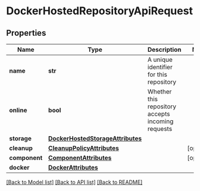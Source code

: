 # DockerHostedRepositoryApiRequest

## Properties

| Name          | Type                                                                  | Description                                       | Notes      |
| ------------- | --------------------------------------------------------------------- | ------------------------------------------------- | ---------- |
| **name**      | **str**                                                               | A unique identifier for this repository           |
| **online**    | **bool**                                                              | Whether this repository accepts incoming requests |
| **storage**   | [**DockerHostedStorageAttributes**](DockerHostedStorageAttributes.md) |                                                   |
| **cleanup**   | [**CleanupPolicyAttributes**](CleanupPolicyAttributes.md)             |                                                   | [optional] |
| **component** | [**ComponentAttributes**](ComponentAttributes.md)                     |                                                   | [optional] |
| **docker**    | [**DockerAttributes**](DockerAttributes.md)                           |                                                   |

[[Back to Model list]](../README.md#documentation-for-models) [[Back to API list]](../README.md#documentation-for-api-endpoints) [[Back to README]](../README.md)
